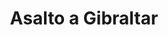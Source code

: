 ﻿---
title: "Asalto a Gibraltar"
permalink: periodes_800.html
layout: periode
dataInici: 1782-09-13
sidebar: periodes
pares:
  - id: 799
    title: "Sitio de Gibraltar"
    dataInici: "(1779-04-24)"
    dataFi: "(1783-02-07)"

fills:
jocsPrincipals:
  - title: "Gibraltar"
    bggId: 32363
    dataInici: 
    dataFi: 

jocsEscenaris:
jocsEpoca:
jocsEpocaEscenaris:
---

